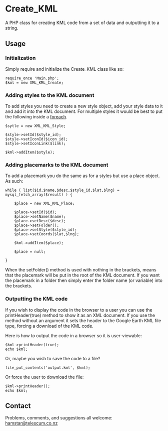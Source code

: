 # Create_KML

A PHP class for creating KML code from a set of data and outputting it to a string.

## Usage

### Initialization

Simply require and initialize the Create_KML class like so:

	require_once 'Main.php';
	$kml = new XML_KML_Create;

### Adding styles to the KML document

To add styles you need to create a new style object, add your style data to it and add it into the KML document.  For multiple styles it would be best to put the following inside a [foreach](http://php.net/foreach).

	$sytle = new XML_KML_Style;

	$style->setId($style_id);
	$style->setIconId($icon_id);
	$style->setIconLink($link);

	$kml->addItem($style);

### Adding placemarks to the KML document

To add a placemark you do the same as for a styles but use a place object.  As such:

	while ( list($id,$name,$desc,$style_id,$lat,$lng) = mysql_fetch_array($result) ) {

		$place = new XML_KML_Place;

		$place->setId($id);
		$place->setName($name);
		$place->setDesc($desc);
		$place->setFolder();
		$place->setStyle($style_id);
		$place->setCoords($lat,$lng);

		$kml->addItem($place);

		$place = null;

	}

When the setFolder() method is used with nothing in the brackets, means that the placemark will be put in the root of the KML document.  If you want the placemark in a folder then simply enter the folder name (or variable) into the brackets.

### Outputting the KML code

If you wish to display the code in the browser to a user you can use the printHeader(true) method to show it as an XML document.  If you use the method without an argument it sets the header to the Google Earth KML file type, forcing a download of the KML code.

Here is how to output the code in a browser so it is user-viewable:

	$kml->printHeader(true);
	echo $kml;

Or, maybe you wish to save the code to a file?

	file_put_contents('output.kml', $kml);

Or force the user to download the file:

	$kml->printHeader();
	echo $kml;

## Contact

Problems, comments, and suggestions all welcome: [hamstar@telescum.co.nz](mailto:hamstar@telescum.co.nz)
